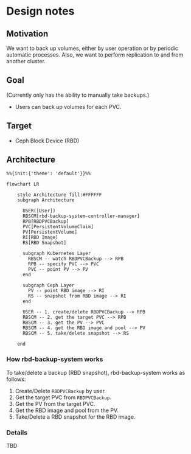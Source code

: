 # Design notes

## Motivation

We want to back up volumes, either by user operation or by periodic automatic processes. Also, we want to perform replication to and from another cluster.

## Goal

(Currently only has the ability to manually take backups.)

- Users can back up volumes for each PVC.

## Target

- Ceph Block Device (RBD)

## Architecture

```mermaid
%%{init:{'theme': 'default'}}%%

flowchart LR

    style Architecture fill:#FFFFFF
    subgraph Architecture

      USER([User])
      RBSCM[rbd-backup-system-controller-manager]
      RPB[RBDPVCBackup]
      PVC[PersistentVolumeClaim]
      PV[PersistentVolume]
      RI[RBD Image]
      RS[RBD Snapshot]

      subgraph Kubernetes Layer
        RBSCM -- watch RBDPVCBackup --> RPB
        RPB -- specify PVC --> PVC
        PVC -- point PV --> PV
      end

      subgraph Ceph Layer
        PV -- point RBD image --> RI
        RS -- snapshot from RBD image --> RI
      end

      USER -- 1. create/delete RBDPVCBackup --> RPB
      RBSCM -- 2. get the target PVC --> RPB
      RBSCM -- 3. get the PV --> PVC
      RBSCM -- 4. get the RBD image and pool --> PV
      RBSCM -- 5. take/delete snapshot --> RS

    end
```

### How rbd-backup-system works

To take/delete a backup (RBD snapshot), rbd-backup-system works as follows:

1. Create/Delete `RBDPVCBackup` by user.
2. Get the target PVC from `RBDPVCBackup`.
3. Get the PV from the target PVC.
4. Get the RBD image and pool from the PV.
5. Take/Delete a RBD snapshot for the RBD image.

### Details

TBD
